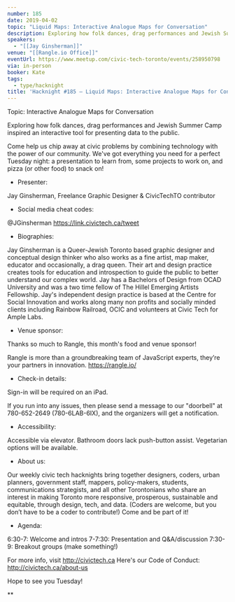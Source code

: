 ```yaml
---
number: 185
date: 2019-04-02
topic: "Liquid Maps: Interactive Analogue Maps for Conversation"
description: Exploring how folk dances, drag performances and Jewish Summer Camp inspired an interactive tool for presenting data to the public.
speakers:
  - "[[Jay Ginsherman]]"
venue: "[[Rangle.io Office]]"
eventUrl: https://www.meetup.com/civic-tech-toronto/events/258950798
via: in-person
booker: Kate
tags:
  - type/hacknight
title: 'Hacknight #185 – Liquid Maps: Interactive Analogue Maps for Conversation'
---
```

Topic: Interactive Analogue Maps for Conversation

Exploring how folk dances, drag performances and Jewish Summer Camp inspired an interactive tool for presenting data to the public.

Come help us chip away at civic problems by combining technology with the power of our community. We've got everything you need for a perfect Tuesday night: a presentation to learn from, some projects to work on, and pizza (or other food) to snack on!

+ Presenter:

Jay Ginsherman, Freelance Graphic Designer & CivicTechTO contributor

+ Social media cheat codes:

@JGinsherman
https://link.civictech.ca/tweet

+ Biographies:

Jay Ginsherman is a Queer-Jewish Toronto based graphic designer and conceptual design thinker who also works as a fine artist, map maker, educator and occasionally, a drag queen. Their art and design practice creates tools for education and introspection to guide the public to better understand our complex world. Jay has a Bachelors of Design from OCAD University and was a two time fellow of The Hillel Emerging Artists Fellowship. Jay's independent design practice is based at the Centre for Social Innovation and works along many non profits and socially minded clients including Rainbow Railroad, OCIC and volunteers at Civic Tech for Ample Labs.

+ Venue sponsor:

Thanks so much to Rangle, this month's food and venue sponsor!

Rangle is more than a groundbreaking team of JavaScript experts, they’re your partners in innovation. https://rangle.io/

+ Check-in details:

Sign-in will be required on an iPad.

If you run into any issues, then please send a message to our "doorbell" at 780-652-2649 (780-6LAB-6IX), and the organizers will get a notification.

+ Accessibility:

Accessible via elevator. Bathroom doors lack push-button assist. Vegetarian options will be available.

+ About us:

Our weekly civic tech hacknights bring together designers, coders, urban planners, government staff, mappers, policy-makers, students, communications strategists, and all other Torontonians who share an interest in making Toronto more responsive, prosperous, sustainable and equitable, through design, tech, and data. (Coders are welcome, but you don’t have to be a coder to contribute!) Come and be part of it!

+ Agenda:

6:30-7: Welcome and intros
7-7:30: Presentation and Q&A/discussion
7:30-9: Breakout groups (make something!)

For more info, visit http://civictech.ca
Here's our Code of Conduct: http://civictech.ca/about-us

Hope to see you Tuesday!

**